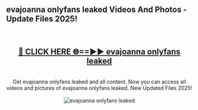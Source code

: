 <h2>evajoanna onlyfans leaked Videos And Photos - Update Files 2025!</h2>
<br>
<div align="center">
<h2><a href="https://top-ai-tools.click/QrbHav" rel="nofollow">🔴 CLICK HERE 🌐==►► evajoanna onlyfans leaked</a></h2>
<br>
Get evajoanna onlyfans leaked and all content. Now you can access all videos and pictures of evajoanna onlyfans leaked. New Updated Files 2025!
<br>
<br>
<a href="https://top-ai-tools.click/QrbHav" rel="nofollow" data-target="animated-image.originalLink"><img src="https://i.ibb.co.com/WyWwxjT/player-gif2.gif" alt="evajoanna onlyfans leaked" style="max-width: 100%; display: inline-block;" data-target="animated-image.originalImage"></a>
</div>
<br>